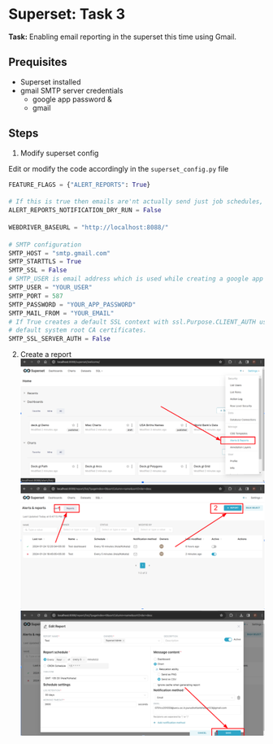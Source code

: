 # Superset: Task 3

**Task:** Enabling email reporting in the superset this time using Gmail.

## Prequisites

* Superset installed
* gmail SMTP server credentials
  * google app password &
  * gmail

## Steps

1. Modify superset config

Edit or modify the code accordingly in the `superset_config.py` file

```py
FEATURE_FLAGS = {"ALERT_REPORTS": True}

# If this is true then emails are'nt actually send just job schedules, preparing data then completed
ALERT_REPORTS_NOTIFICATION_DRY_RUN = False

WEBDRIVER_BASEURL = "http://localhost:8088/"

# SMTP configuration
SMTP_HOST = "smtp.gmail.com"
SMTP_STARTTLS = True
SMTP_SSL = False
# SMTP_USER is email address which is used while creating a google app password
SMTP_USER = "YOUR_USER"
SMTP_PORT = 587
SMTP_PASSWORD = "YOUR_APP_PASSWORD"
SMTP_MAIL_FROM = "YOUR_EMAIL"
# If True creates a default SSL context with ssl.Purpose.CLIENT_AUTH using the
# default system root CA certificates.
SMTP_SSL_SERVER_AUTH = False
```

2. Create a report
![Alt text](images/guide_alertsNreports.png)
![Alt text](images/guide_new_report.png)
![Alt text](images/new_report_model.png)